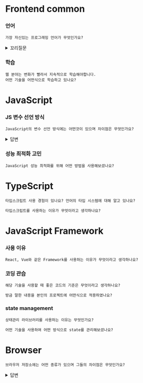 # Frontend common

### 언어

```text
가장 자신있는 프로그래밍 언어가 무엇인가요?
```

<details>
<summary>꼬리질문</summary>

#### JavaScript가 아닌 경우

```text
프론트엔드 개발자를 희망하는데 자신있는 언어가 JS가 아닌 이유는 무엇인가요?
```

</details>

### 학습

```text
웹 분야는 변화가 빨라서 지속적으로 학습해야합니다.
어떤 기술을 어떤식으로 학습하고 있나요?
```

# JavaScript

### JS 변수 선언 방식

```text
JavaScript의 변수 선언 방식에는 어떤것이 있으며 차이점은 무엇인가요?
```

<details>
<summary>답변</summary>

#### var

- 중복 선언 가능
- 재선언, 재할당 가능으로 인해 문제 변수 위치 파악이 힘들다는 단점이 있음.
- 해결을 위해 ES6부터 let, const 도입

#### let

- 중복 선언 불가, 재할당 가능

#### const

- 불변(immutable)
- 재선언, 재할당 불가

</details>

### 성능 최적화 고민

```text
JavaScript 성능 최적화를 위해 어떤 방법을 사용해보셨나요?
```

# TypeScript

```text
타입스크립트 사용 경험이 있나요? 언어의 타입 시스템에 대해 알고 있나요? 
```

```text
타입스크립트를 사용하는 이유가 무엇이라고 생각하나요?
```

# JavaScript Framework

### 사용 이유

```text
React, Vue와 같은 Framework를 사용하는 이유가 무엇이라고 생각하나요?
```

### 코딩 관습

```text
해당 기술을 사용할 때 좋은 코드의 기준은 무엇이라고 생각하나요?
```

```text
방금 말한 내용을 본인의 프로젝트에 어떤식으로 적용하였나요?
```


### state management

```text
상태관리 라이브러리를 사용하는 이유는 무엇인가요?
```

```text
어떤 기술을 사용하여 어떤 방식으로 state를 관리해보셨나요?
```

# Browser

```text
브라우저 저장소에는 어떤 종류가 있으며 그들의 차이점은 무엇인가요?
```

<details>
<summary>답변</summary>

### LocalStorage

- 로컬 스토리지는 저장한 데이터를 지우지 않는 이상 영구적으로 보관이 가능합니다. 도메인마다 별도로 로컬 스토리지가 생성됩니다.
- 최대 크기: 5MB
- 사용 예시: 아이디 저장, 다크모드 저장

### SessionStorage

- 세션 종료 시 클라이언트에 대한 정보가 삭제됩니다.
- 최대 크기: 5MB
- 사용 예시: 입력 폼 정보, 비로그인 장바구니

### 쿠키(Cookie)

- 웹 사이트에서 쿠키를 설정하면, 모든 웹 요청에는 쿠키 정보가 포함됩니다. => 서버 부담 증가
- 최대 크기: 4KB
- 사용 예시: 로그인 토큰, 회원 정보

</details>